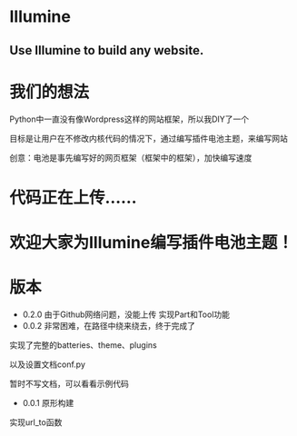 # Illumine
## Use Illumine to build any website.

# 我们的想法
Python中一直没有像Wordpress这样的网站框架，所以我DIY了一个

目标是让用户在不修改内核代码的情况下，通过编写插件电池主题，来编写网站

创意：电池是事先编写好的网页框架（框架中的框架），加快编写速度

# 代码正在上传……

# 欢迎大家为Illumine编写插件电池主题！

# 版本
- 0.2.0
由于Github网络问题，没能上传
实现Part和Tool功能
- 0.0.2
非常困难，在路径中绕来绕去，终于完成了

实现了完整的batteries、theme、plugins

以及设置文档conf.py

暂时不写文档，可以看看示例代码

- 0.0.1
原形构建

实现url_to函数
